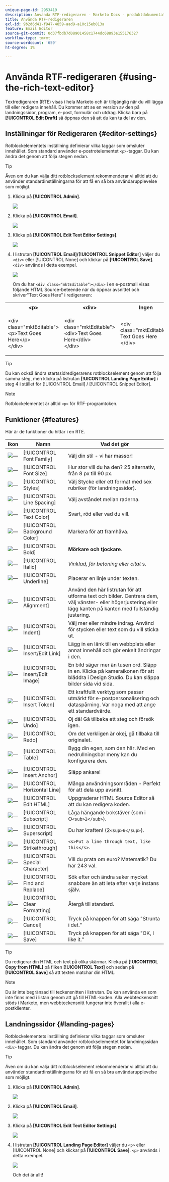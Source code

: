 ```yaml
---
unique-page-id: 2953419
description: Använda RTF-redigeraren - Marketo Docs - produktdokumentation
title: Använda RTF-redigeraren
exl-id: 9b2d6d41-f947-4859-aad9-a10c15eb013a
feature: Email Editor
source-git-commit: 0d37fbdb7d08901458c1744dc68893e155176327
workflow-type: tm+mt
source-wordcount: '659'
ht-degree: 1%

---
```


# Använda RTF-redigeraren {#using-the-rich-text-editor}

Textredigeraren (RTE) visas i hela Marketo och är tillgänglig när du vill lägga till eller redigera innehåll. Du kommer att se en version av den på landningssidor, program, e-post, formulär och utdrag. Klicka bara på **[!UICONTROL Edit Draft]** så öppnas den så att du kan ta del av den.

## Inställningar för Redigeraren {#editor-settings}

Rotblockelementets inställning definierar vilka taggar som omsluter innehållet. Som standard använder e-postrotelementet `<p>`-taggar. Du kan ändra det genom att följa stegen nedan.

>[!TIP]
>
>Även om du kan välja ditt rotblockselement rekommenderar vi alltid att du använder standardinställningarna för att få en så bra användarupplevelse som möjligt.

1. Klicka på **[!UICONTROL Admin]**.

   ![](assets/one.png)

1. Klicka på **[!UICONTROL Email]**.

   ![](assets/two.png)

1. Klicka på **[!UICONTROL Edit Text Editor Settings]**.

   ![](assets/three.png)

1. I listrutan **[!UICONTROL Email]/[!UICONTROL Snippet Editor]** väljer du `<div>` eller [!UICONTROL None] och klickar på **[!UICONTROL Save]**. `<div>` används i detta exempel.

   ![](assets/four.png)

   Om du har `<div class=“mktEditable”></div>` i en e-postmall visas följande HTML Source-beteende när du öppnar avsnittet och skriver&quot;Text Goes Here&quot; i redigeraren:

<table> 
 <tbody> 
  <tr> 
   <th>&lt;p&gt;</th> 
   <th>&lt;div&gt;</th> 
   <th>Ingen</th> 
  </tr> 
  <tr> 
   <td><p>&lt;div class="mktEditable"&gt;<br>&lt;p&gt;Text Goes Here&lt;/p&gt;<br>&lt;/div&gt;</p></td> 
   <td><p>&lt;div class="mktEditable"&gt;<br>&lt;div&gt;Text Goes Here&lt;/div&gt;<br>&lt;/div&gt;</p></td> 
   <td><p>&lt;div class="mktEditable"&gt;<br>Text Goes Here<br>&lt;/div&gt;</p></td> 
  </tr> 
 </tbody> 
</table>

>[!TIP]
>
>Du kan också ändra startssidredigerarens rotblockselement genom att följa samma steg, men klicka på listrutan **[!UICONTROL Landing Page Editor]** i steg 4 i stället för [!UICONTROL Email] / [!UICONTROL Snippet Editor].

>[!NOTE]
>
>Rotblockelementet är alltid `<p>` för RTF-programtoken.

## Funktioner {#features}

Här är de funktioner du hittar i en RTE.

| Ikon | Namn | Vad det gör |
|---|---|---|
| ![—](assets/image2015-7-9-10-3a23-3a24.png) | [!UICONTROL Font Family] | Välj din stil - vi har massor! |
| ![—](assets/image2015-7-9-10-3a22-3a11.png) | [!UICONTROL Font Size] | Hur stor vill du ha den? 25 alternativ, från 8 px till 90 px. |
| ![—](assets/image2015-7-9-10-3a59-3a4.png) | [!UICONTROL Styles] | Välj Stycke eller ett format med sex rubriker (för landningssidor). |
| ![—](assets/image2015-7-9-10-3a20-3a1.png) | [!UICONTROL Line Spacing] | Välj avståndet mellan raderna. |
| ![—](assets/image2015-7-9-10-3a25-3a52.png) | [!UICONTROL Text Color] | Svart, röd eller vad du vill. |
| ![—](assets/image2015-7-9-10-3a24-3a38.png) | [!UICONTROL Background Color] | Markera för att framhäva. |
| ![—](assets/image2015-7-9-10-3a28-3a4.png) | [!UICONTROL Bold] | **Mörkare och tjockare**. |
| ![—](assets/image2015-7-9-10-3a29-3a1.png) | [!UICONTROL Italic] | *Vinklad, för betoning eller citat* s. |
| ![—](assets/image2015-7-9-10-3a30-3a56.png) | [!UICONTROL Underline] | Placerar en linje under texten. |
| ![—](assets/image2015-7-9-10-3a31-3a57.png) | [!UICONTROL Alignment] | Använd den här listrutan för att utforma text och bilder. Centrera dem, välj vänster- eller högerjustering eller lägg kanten på kanten med fullständig justering. |  | ![—](assets/image2015-7-9-10-3a32-3a47.png) | Lista | Välj punkter eller nummer i listrutan. Punkter är bra med listor och siffror med steg. |
| ![—](assets/image2015-7-9-10-3a38-3a0.png) | [!UICONTROL Indent] | Välj mer eller mindre indrag. Använd för stycken eller text som du vill sticka ut. |
| ![—](assets/image2015-7-9-10-3a38-3a58.png) | [!UICONTROL Insert/Edit Link] | Lägg in en länk till en webbplats eller annat innehåll och gör enkelt ändringar i den. |
| ![—](assets/image2015-7-9-10-3a39-3a42.png) | [!UICONTROL Insert/Edit Image] | En bild säger mer än tusen ord. Släpp in en. Klicka på kameraikonen för att bläddra i Design Studio. Du kan släppa bilder sida vid sida. |
| ![—](assets/image2015-7-9-10-3a40-3a36.png) | [!UICONTROL Insert Token] | Ett kraftfullt verktyg som passar utmärkt för e-postpersonalisering och dataspårning. Var noga med att ange ett standardvärde. |
| ![—](assets/image2015-7-9-10-3a41-3a21.png) | [!UICONTROL Undo] | Oj då! Gå tillbaka ett steg och försök igen. |
| ![—](assets/image2015-7-9-10-3a42-3a13.png) | [!UICONTROL Redo] | Om det verkligen är okej, gå tillbaka till originalet. |
| ![—](assets/image2015-7-9-10-3a43-3a29.png) | [!UICONTROL Table] | Bygg din egen, som den här. Med en nedrullningsbar meny kan du konfigurera den. |
| ![—](assets/image2015-7-9-10-3a45-3a1.png) | [!UICONTROL Insert Anchor] | Släpp ankare! |
| ![—](assets/image2015-7-9-10-3a45-3a48.png) | [!UICONTROL Horizontal Line] | Många användningsområden - Perfekt för att dela upp avsnitt. |
| ![—](assets/image2015-10-6-12-3a12-3a17.png) | [!UICONTROL Edit HTML] | Uppgraderar HTML Source Editor så att du kan redigera koden. |
| ![—](assets/image2015-7-9-10-3a47-3a36.png) | [!UICONTROL Subscript] | Låga hängande bokstäver (som i O`<sub>2</sub>`). |
| ![—](assets/image2015-7-9-10-3a48-3a35.png) | [!UICONTROL Superscript] | Du har kraften! (2`<sup>6</sup>`). |
| ![—](assets/image2015-7-9-10-3a49-3a31.png) | [!UICONTROL Strikethrough] | `<s>Put a line through text, like this</s>`. |
| ![—](assets/image2015-7-9-10-3a50-3a11.png) | [!UICONTROL Special Character] | Vill du prata om euro? Matematik? Du har 243 val. |
| ![—](assets/image2015-7-9-10-3a52-3a26.png) | [!UICONTROL Find and Replace] | Sök efter och ändra saker mycket snabbare än att leta efter varje instans själv. |
| ![—](assets/image2015-7-9-10-3a53-3a37.png) | [!UICONTROL Clear Formatting] | Återgå till standard. |
| ![—](assets/image2015-7-9-10-3a55-3a2.png) | [!UICONTROL Cancel] | Tryck på knappen för att säga &quot;Strunta i det.&quot; |
| ![—](assets/image2015-7-9-10-3a56-3a2.png) | [!UICONTROL Save] | Tryck på knappen för att säga &quot;OK, I like it.&quot; |

>[!TIP]
>
>Du redigerar din HTML och text på olika skärmar. Klicka på **[!UICONTROL Copy from HTML]** på fliken **[!UICONTROL Text]** och sedan på **[!UICONTROL Save]** så att texten matchar din HTML.

>[!NOTE]
>
>Du är inte begränsad till teckensnitten i listrutan. Du kan använda en som inte finns med i listan genom att gå till HTML-koden. Alla webbteckensnitt stöds i Marketo, men webbteckensnitt fungerar inte överallt i alla e-postklienter.

## Landningssidor {#landing-pages}

Rotblockelementets inställning definierar vilka taggar som omsluter innehållet. Som standard använder rotblockselementet för landningssidan `<div>` taggar. Du kan ändra det genom att följa stegen nedan.

>[!TIP]
>
>Även om du kan välja ditt rotblockselement rekommenderar vi alltid att du använder standardinställningarna för att få en så bra användarupplevelse som möjligt.

1. Klicka på **[!UICONTROL Admin]**.

   ![](assets/one.png)

1. Klicka på **[!UICONTROL Email]**.

   ![](assets/two.png)

1. Klicka på **[!UICONTROL Edit Text Editor Settings]**.

   ![](assets/three.png)

1. I listrutan **[!UICONTROL Landing Page Editor]** väljer du `<p>` eller [!UICONTROL None] och klickar på **[!UICONTROL Save]**. `<p>` används i detta exempel.

   ![](assets/five.png)

   Och det är allt!

